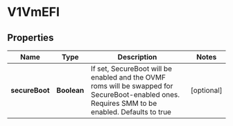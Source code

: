 # V1VmEFI

## Properties
Name | Type | Description | Notes
------------ | ------------- | ------------- | -------------
**secureBoot** | **Boolean** | If set, SecureBoot will be enabled and the OVMF roms will be swapped for SecureBoot-enabled ones. Requires SMM to be enabled. Defaults to true |  [optional]
